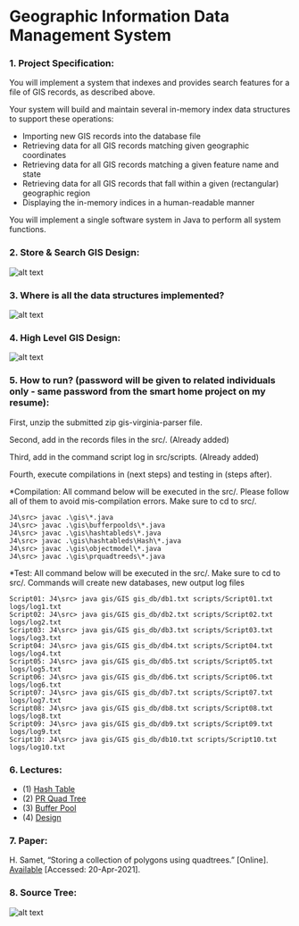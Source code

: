 # Geographic Information Data Management System

### 1. Project Specification:
You will implement a system that indexes and provides search features for a file of GIS records, as described above.

Your system will build and maintain several in-memory index data structures to support these operations:
- Importing new GIS records into the database file
- Retrieving data for all GIS records matching given geographic coordinates
- Retrieving data for all GIS records matching a given feature name and state
- Retrieving data for all GIS records that fall within a given (rectangular) geographic region
- Displaying the in-memory indices in a human-readable manner

You will implement a single software system in Java to perform all system functions.
### 2. Store & Search GIS Design:
![alt text](https://github.com/mnguyen0226/gis-virginia-parser/blob/main/imgs/store-and-search-gis.PNG) 
### 3. Where is all the data structures implemented?
![alt text](https://github.com/mnguyen0226/gis-virginia-parser/blob/main/imgs/data-structures-locations.PNG)
### 4. High Level GIS Design:
![alt text](https://github.com/mnguyen0226/gis-virginia-parser/blob/main/imgs/high-level-gis-code.PNG)
### 5. How to run? (password will be given to related individuals only - same password from the smart home project on my resume):
First, unzip the submitted zip gis-virginia-parser file.

Second, add in the records files in the src/. (Already added)

Third, add in the command script log in src/scripts. (Already added)

Fourth, execute compilations in (next steps) and testing in (steps after).

*Compilation: All command below will be executed in the src/. Please follow all of them to avoid mis-compilation errors. Make sure to cd to src/.
```
J4\src> javac .\gis\*.java	
J4\src> javac .\gis\bufferpoolds\*.java
J4\src> javac .\gis\hashtableds\*.java 
J4\src> javac .\gis\hashtableds\Hash\*.java
J4\src> javac .\gis\objectmodel\*.java  
J4\src> javac .\gis\prquadtreeds\*.java
```

*Test: All command below will be executed in the src/. Make sure to cd to src/. Commands will create new databases, new output log files
```
Script01: J4\src> java gis/GIS gis_db/db1.txt scripts/Script01.txt logs/log1.txt
Script02: J4\src> java gis/GIS gis_db/db2.txt scripts/Script02.txt logs/log2.txt
Script03: J4\src> java gis/GIS gis_db/db3.txt scripts/Script03.txt logs/log3.txt
Script04: J4\src> java gis/GIS gis_db/db4.txt scripts/Script04.txt logs/log4.txt
Script05: J4\src> java gis/GIS gis_db/db5.txt scripts/Script05.txt logs/log5.txt
Script06: J4\src> java gis/GIS gis_db/db6.txt scripts/Script06.txt logs/log6.txt
Script07: J4\src> java gis/GIS gis_db/db7.txt scripts/Script07.txt logs/log7.txt
Script08: J4\src> java gis/GIS gis_db/db8.txt scripts/Script08.txt logs/log8.txt
Script09: J4\src> java gis/GIS gis_db/db9.txt scripts/Script09.txt logs/log9.txt
Script10: J4\src> java gis/GIS gis_db/db10.txt scripts/Script10.txt logs/log10.txt
```
### 6. Lectures:
- (1) [Hash Table](https://github.com/mnguyen0226/gis-virginia-parser/tree/main/lecture%20notes/hash-table)
- (2) [PR Quad Tree](https://github.com/mnguyen0226/gis-virginia-parser/tree/main/lecture%20notes/pr-quad-tree)
- (3) [Buffer Pool](https://github.com/mnguyen0226/gis-virginia-parser/tree/main/lecture%20notes/bufferpool)
- (4) [Design](https://github.com/mnguyen0226/gis-virginia-parser/tree/main/lecture%20notes/design%20lecture)
### 7. Paper:
H. Samet, “Storing a collection of polygons using quadtrees.” [Online]. [Available](https://infolab.usc.edu/csci585/Spring2008/den_ar/p182-samet.pdf.) [Accessed: 20-Apr-2021]. 

### 8. Source Tree:
![alt text](https://github.com/mnguyen0226/gis-virginia-parser/blob/main/imgs/folder%20tree.PNG)
